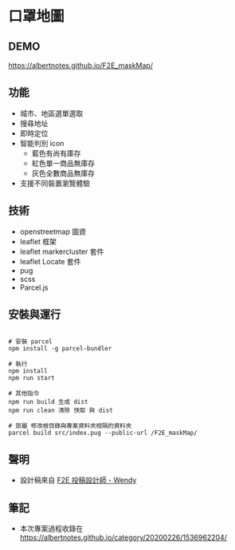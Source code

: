 # 口罩地圖

## DEMO

https://albertnotes.github.io/F2E_maskMap/

## 功能

- 城市、地區選單選取
- 搜尋地址
- 即時定位
- 智能判別 icon 
  - 藍色有尚有庫存 
  - 紅色單一商品無庫存
  - 灰色全數商品無庫存
- 支援不同裝置瀏覽體驗

## 技術

- openstreetmap 圖資
- leaflet 框架
- leaflet markercluster 套件
- leaflet Locate 套件
- pug
- scss
- Parcel.js

## 安裝與運行

```

# 安裝 parcel
npm install -g parcel-bundler

# 執行
npm install
npm run start

# 其他指令
npm run build 生成 dist
npm run clean 清除 快取 與 dist

# 部屬 修改根目錄與專案資料夾相隔的資料夾
parcel build src/index.pug --public-url /F2E_maskMap/
```

## 聲明

- 設計稿來自 [F2E 投稿設計師 - Wendy](https://challenge.thef2e.com/user/2259)

## 筆記

- 本次專案過程收錄在 https://albertnotes.github.io/category/20200226/1536962204/ 
